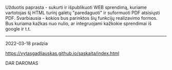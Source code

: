 Užduotis 
paprasta - sukurti ir išpublikuoti WEB sprendimą, kuriame vartotojas šį HTML turinį galėtų "paredaguoti" ir
suformuoti PDF atsisiųsti PDF. 
Svarbiausia - kokios bus parinktos šių funkcijų realizavimo formos. 
Bus kuriama kažkas nuo nulio, ar integruojami kažkokie sprendimai iš google ir t.t.

--------------------------------------------------------------------------------------------------------
2022-03-18   pradzia

https://vytasgadliauskas.github.io/saskaita/index.html



DAR DAROMAS 
